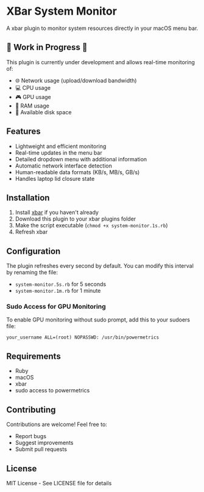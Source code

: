 # XBar System Monitor

A xbar plugin to monitor system resources directly in your macOS menu bar.

## 🚧 Work in Progress 🚧

This plugin is currently under development and allows real-time monitoring of:
- 🌐 Network usage (upload/download bandwidth)
- 💻 CPU usage
- 🎮 GPU usage
- 🧮 RAM usage
- 💽 Available disk space

## Features

- Lightweight and efficient monitoring
- Real-time updates in the menu bar
- Detailed dropdown menu with additional information
- Automatic network interface detection
- Human-readable data formats (KB/s, MB/s, GB/s)
- Handles laptop lid closure state

## Installation

1. Install [xbar](https://xbarapp.com/) if you haven't already
2. Download this plugin to your xbar plugins folder
3. Make the script executable (`chmod +x system-monitor.1s.rb`)
4. Refresh xbar

## Configuration

The plugin refreshes every second by default. You can modify this interval by renaming the file:
- `system-monitor.5s.rb` for 5 seconds
- `system-monitor.1m.rb` for 1 minute

### Sudo Access for GPU Monitoring
To enable GPU monitoring without sudo prompt, add this to your sudoers file:
```
your_username ALL=(root) NOPASSWD: /usr/bin/powermetrics
```

## Requirements

- Ruby
- macOS
- xbar
- sudo access to powermetrics

## Contributing

Contributions are welcome! Feel free to:
- Report bugs
- Suggest improvements
- Submit pull requests

## License

MIT License - See LICENSE file for details